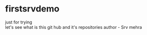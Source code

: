 # firstsrvdemo
just for trying <br>
let's see what is this git hub and it's repositories
author - Srv mehra
